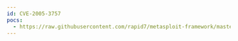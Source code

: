 ```yaml
---
id: CVE-2005-3757
pocs:
  - https://raw.githubusercontent.com/rapid7/metasploit-framework/master/modules/exploits/unix/webapp/google_proxystylesheet_exec.rb
---
```

